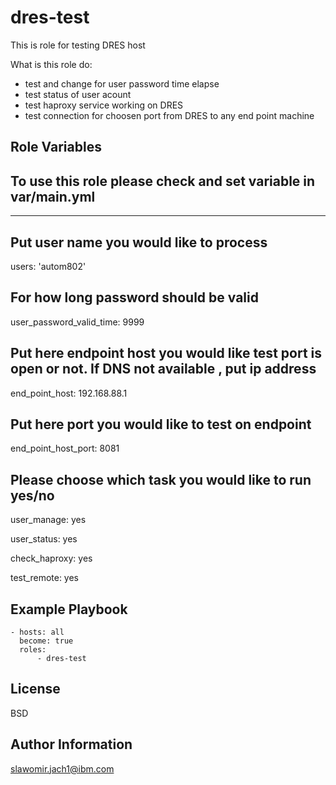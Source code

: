 
dres-test
=========

This is role for testing DRES host

What is this role do:
- test and change for user  password time elapse
- test status of user acount
- test  haproxy service working on DRES
- test connection for choosen port from DRES to any end point machine


Role Variables
--------------

To use this role please check and set variable in var/main.yml
--------------------------------------------------------------
--------------------------------------------------------------


Put  user name you would like to process
---------------------------------------

users: 'autom802'

For how long password should be valid
-------------------------------------

user_password_valid_time: 9999

Put here endpoint host you would like test  port is open or not. If DNS not available , put ip address
-------------------------------------------------------------------------------------------------------

end_point_host: 192.168.88.1 

Put here port you would like to test on endpoint
-------------------------------------------------

end_point_host_port: 8081

Please choose which task you would like to run yes/no
-----------------------------------------------------

user_manage: yes

user_status: yes

check_haproxy: yes

test_remote: yes



Example Playbook
----------------



    - hosts: all
      become: true
      roles:
          - dres-test

License
-------
BSD

Author Information
------------------
slawomir.jach1@ibm.com

